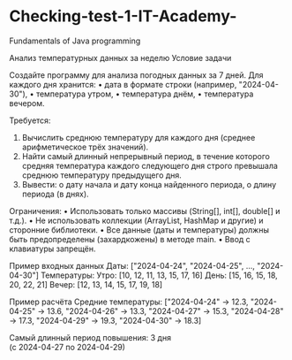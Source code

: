 # Checking-test-1-IT-Academy-
Fundamentals of Java programming

Анализ температурных данных за неделю
Условие задачи

Создайте программу для анализа погодных данных за 7 дней.
Для каждого дня хранится:
•    дата в формате строки (например, "2024-04-30"),
•    температура утром,
•    температура днём,
•    температура вечером.

Требуется:
1.    Вычислить среднюю температуру для каждого дня (среднее арифметическое трёх значений).
2.    Найти самый длинный непрерывный период, в течение которого средняя температура каждого следующего дня строго превышала среднюю температуру предыдущего дня.
3.    Вывести:
       o    дату начала и дату конца найденного периода,
       o    длину периода (в днях).

Ограничения:
       •    Использовать только массивы (String[], int[], double[] и т.д.).
       •    Не использовать коллекции (ArrayList, HashMap и другие) и сторонние библиотеки.
       •    Все данные (даты и температуры) должны быть предопределены (захардкожены) в методе main.
       •    Ввод с клавиатуры запрещён.

Пример входных данных
Даты: ["2024-04-24", "2024-04-25", ..., "2024-04-30"]
Температуры:
Утро:   [10, 12, 11, 13, 15, 17, 16]
День:   [15, 16, 15, 18, 20, 22, 21]
Вечер:  [12, 13, 14, 15, 17, 19, 18]

Пример расчёта
Средние температуры:
["2024-04-24" → 12.3,
 "2024-04-25" → 13.6,
 "2024-04-26" → 13.3,
 "2024-04-27" → 15.3,
 "2024-04-28" → 17.3,
 "2024-04-29" → 19.3,
 "2024-04-30" → 18.3]

Самый длинный период повышения: 3 дня  
(с 2024-04-27 по 2024-04-29)
